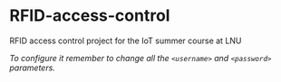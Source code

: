 # RFID-access-control
RFID access control project for the IoT summer course at LNU

*To configure it remember to change all the `<username>` and `<password>` parameters.*
